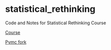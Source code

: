 # statistical_rethinking

Code and Notes for Statistical Rethinking Course

[Course](https://github.com/rmcelreath/stat_rethinking_2022)

[Pymc fork](https://github.com/pymc-devs/resources/tree/master/Rethinking_2)
